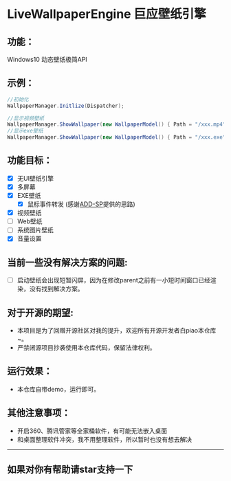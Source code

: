 # LiveWallpaperEngine 巨应壁纸引擎

## 功能：
Windows10 动态壁纸极简API

## 示例：
```csharp
//初始化
WallpaperManager.Initlize(Dispatcher);

//显示视频壁纸
WallpaperManager.ShowWallpaper(new WallpaperModel() { Path = "/xxx.mp4"},WallpaperManager.Screens[0])
//显示exe壁纸
WallpaperManager.ShowWallpaper(new WallpaperModel() { Path = "/xxx.exe"},WallpaperManager.Screens[0])
```

## 功能目标：
- [x] 无UI壁纸引擎
- [x] 多屏幕
- [x] EXE壁纸 
	- [x] 鼠标事件转发 (感谢[ADD-SP](https://github.com/ADD-SP)提供的思路)  
- [x] 视频壁纸
- [ ] Web壁纸
- [ ] 系统图片壁纸
- [x] 音量设置

## 当前一些没有解决方案的问题:
- [ ] 启动壁纸会出现短暂闪屏，因为在修改parent之前有一小短时间窗口已经渲染，没有找到解决方案。

## 对于开源的期望:
- 本项目是为了回赠开源社区对我的提升，欢迎所有开源开发者白piao本仓库~。
- 严禁闭源项目抄袭使用本仓库代码，保留法律权利。

## 运行效果：
* 本仓库自带demo，运行即可。  

## 其他注意事项：
* 开启360、腾讯管家等全家桶软件，有可能无法嵌入桌面
* 和桌面整理软件冲突，我不用整理软件，所以暂时也没有想去解决

---

## 如果对你有帮助请star支持一下
